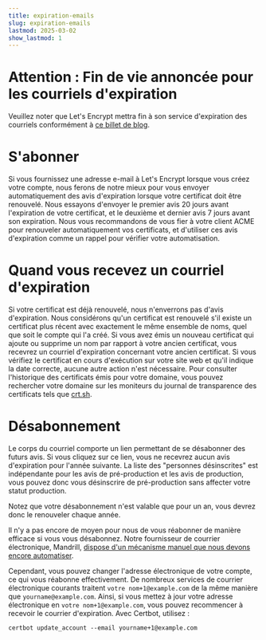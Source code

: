```yaml
---
title: expiration-emails
slug: expiration-emails
lastmod: 2025-03-02
show_lastmod: 1
---
```


# Attention : Fin de vie annoncée pour les courriels d'expiration

Veuillez noter que Let's Encrypt mettra fin à son service d'expiration des courriels conformément à [ce billet de blog](/2025/01/22/ending-expiration-emails/).

# S'abonner

Si vous fournissez une adresse e-mail à Let's Encrypt lorsque vous créez votre compte, nous ferons de notre mieux pour vous envoyer automatiquement des avis d'expiration lorsque votre certificat doit être renouvelé. Nous essayons d'envoyer le premier avis 20 jours avant l'expiration de votre certificat, et le deuxième et dernier avis 7 jours avant son expiration. Nous vous recommandons de vous fier à votre client ACME pour renouveler automatiquement vos certificats, et d'utiliser ces avis d'expiration comme un rappel pour vérifier votre automatisation.

# Quand vous recevez un courriel d'expiration

Si votre certificat est déjà renouvelé, nous n'enverrons pas d'avis d'expiration. Nous considérons qu'un certificat est renouvelé s'il existe un certificat plus récent avec exactement le même ensemble de noms, quel que soit le compte qui l'a créé. Si vous avez émis un nouveau certificat qui ajoute ou supprime un nom par rapport à votre ancien certificat, vous recevrez un courriel d'expiration concernant votre ancien certificat. Si vous vérifiez le certificat en cours d'exécution sur votre site web et qu'il indique la date correcte, aucune autre action n'est nécessaire. Pour consulter l'historique des certificats émis pour votre domaine, vous pouvez rechercher votre domaine sur les moniteurs du journal de transparence des certificats tels que [crt.sh](https://crt.sh/).

# Désabonnement

Le corps du courriel comporte un lien permettant de se désabonner des futurs avis. Si vous cliquez sur ce lien, vous ne recevrez aucun avis d'expiration pour l'année suivante. La liste des "personnes désinscrites" est indépendante pour les avis de pré-production et les avis de production, vous pouvez donc vous désinscrire de pré-production sans affecter votre statut production.

Notez que votre désabonnement n'est valable que pour un an, vous devrez donc le renouveler chaque année.

Il n'y a pas encore de moyen pour nous de vous réabonner de manière efficace si vous vous désabonnez. Notre fournisseur de courrier électronique, Mandrill, [dispose d'un mécanisme manuel que nous devons encore automatiser](https://mandrill.zendesk.com/hc/en-us/articles/360039299913).

Cependant, vous pouvez changer l'adresse électronique de votre compte, ce qui vous réabonne effectivement. De nombreux services de courrier électronique courants traitent `votre nom+1@example.com` de la même manière que `yourname@example.com`. Ainsi, si vous mettez à jour votre adresse électronique en `votre nom+1@example.com`, vous pouvez recommencer à recevoir le courrier d'expiration. Avec Certbot, utilisez :

`certbot update_account --email yourname+1@example.com`
